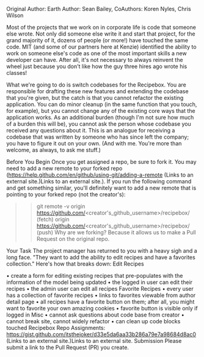 Original Author: Earth
Author: Sean Bailey, CoAuthors: Koren Nyles, Chris Wilson

Most of the projects that we work on in corporate life is code that someone else wrote. Not only did someone else write it and start that project, for the grand majority of it, dozens of people (or more!) have touched the same code. MIT (and some of our partners here at Kenzie) identified the ability to work on someone else's code as one of the most important skills a new developer can have. After all, it's not necessary to always reinvent the wheel just because you don't like how the guy three hires ago wrote his classes!

What we're going to do is switch codebases for the Recipebox. You are responsible for drafting these new features and extending the codebase that you're given, but the catch is that you cannot refactor the existing application. You can do minor cleanup (in the same function that you touch, for example), but you cannot change any of the existing core ways that the application works. As an additional burden (though I'm not sure how much of a burden this will be), you cannot ask the person whose codebase you received any questions about it. This is an analogue for receiving a codebase that was written by someone who has since left the company; you have to figure it out on your own. (And with me. You're more than welcome, as always, to ask me stuff.)

Before You Begin
Once you get assigned a repo, be sure to fork it. You may need to add a new remote to your forked repo (https://help.github.com/en/github/using-git/adding-a-remote (Links to an external site.)Links to an external site.). If you run the following command and get something similar, you'll definitely want to add a new remote that is pointing to your forked repo (not the creator's):

> > git remote -v
> > origin https://github.com/<creator's_github_username>/recipebox/ (fetch)
> > origin https://github.com/<creator's_github_username>/recipebox/ (push)
> > Why are we forking? Because it allows us to make a Pull Request on the original repo.

Your Task
The project manager has returned to you with a heavy sigh and a long face. "They want to add the ability to edit recipes and have a favorites collection." Here's how that breaks down:
Edit Recipes

• create a form for editing existing recipes that pre-populates with the information of the model being updated
• the logged in user can edit their recipes
• the admin user can edit all recipes
Favorite Recipes
• every user has a collection of favorite recipes
• links to favorites viewable from author detail page
• all recipes have a favorite button on them; after all, you might want to favorite your own amazing cookies
• favorite button is visible only if logged in
Misc
• cannot ask questions about code base from creator
• cannot break site, cannot widely refactor
• can clean up code blocks touched
Recipebox Repo Assignments:
https://gist.github.com/itsthejoker/d33e5da6aa33b286a79e7a98684d8ac0 (Links to an external site.)Links to an external site.
Submission
Please submit a link to the Pull Request (PR) you create.
